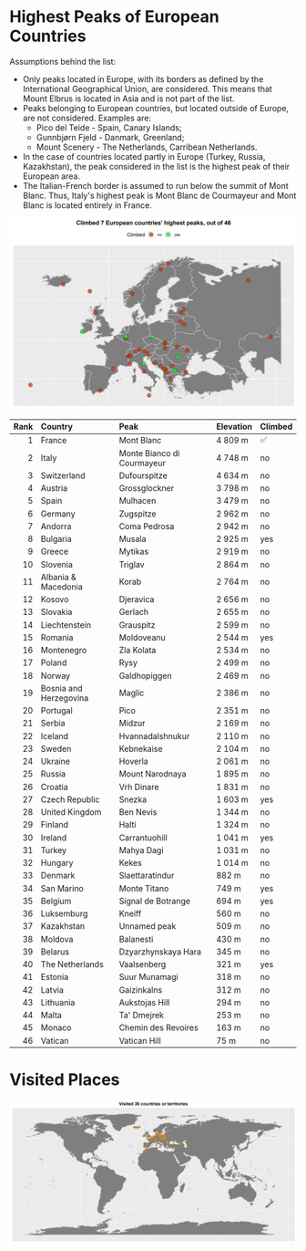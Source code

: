 # Highest Peaks of European Countries

Assumptions behind the list:

* Only peaks located in Europe, with its borders as defined by the International Geographical Union, are considered. This means that Mount Elbrus is located in Asia and is not part of the list.
* Peaks belonging to European countries, but located outside of Europe, are not considered. Examples are:
    * Pico del Teide - Spain, Canary Islands;
    * Gunnbjørn Fjeld - Danmark, Greenland;
    * Mount Scenery - The Netherlands, Carribean Netherlands.
* In the case of countries located partly in Europe (Turkey, Russia, Kazakhstan), the peak considered in the list is the highest peak of their European area.
* The Italian-French border is assumed to run below the summit of Mont Blanc. Thus, Italy's highest peak is Mont Blanc de Courmayeur and Mont Blanc is located entirely in France.

![](img/kge.png)

| Rank|Country                |Peak                       |Elevation |Climbed |
|----:|:----------------------|:--------------------------|:---------|:-------|
|    1|France                 |Mont Blanc                 |4 809 m   | :white_check_mark: |
|    2|Italy                  |Monte Bianco di Courmayeur |4 748 m   |no      |
|    3|Switzerland            |Dufourspitze               |4 634 m   |no      |
|    4|Austria                |Grossglockner              |3 798 m   |no      |
|    5|Spain                  |Mulhacen                   |3 479 m   |no      |
|    6|Germany                |Zugspitze                  |2 962 m   |no      |
|    7|Andorra                |Coma Pedrosa               |2 942 m   |no      |
|    8|Bulgaria               |Musala                     |2 925 m   |yes     |
|    9|Greece                 |Mytikas                    |2 919 m   |no      |
|   10|Slovenia               |Triglav                    |2 864 m   |no      |
|   11|Albania & Macedonia    |Korab                      |2 764 m   |no      |
|   12|Kosovo                 |Djeravica                  |2 656 m   |no      |
|   13|Slovakia               |Gerlach                    |2 655 m   |no      |
|   14|Liechtenstein          |Grauspitz                  |2 599 m   |no      |
|   15|Romania                |Moldoveanu                 |2 544 m   |yes     |
|   16|Montenegro             |Zla Kolata                 |2 534 m   |no      |
|   17|Poland                 |Rysy                       |2 499 m   |no      |
|   18|Norway                 |Galdhopiggen               |2 469 m   |no      |
|   19|Bosnia and Herzegovina |Maglic                     |2 386 m   |no      |
|   20|Portugal               |Pico                       |2 351 m   |no      |
|   21|Serbia                 |Midzur                     |2 169 m   |no      |
|   22|Iceland                |Hvannadalshnukur           |2 110 m   |no      |
|   23|Sweden                 |Kebnekaise                 |2 104 m   |no      |
|   24|Ukraine                |Hoverla                    |2 061 m   |no      |
|   25|Russia                 |Mount Narodnaya            |1 895 m   |no      |
|   26|Croatia                |Vrh Dinare                 |1 831 m   |no      |
|   27|Czech Republic         |Snezka                     |1 603 m   |yes     |
|   28|United Kingdom         |Ben Nevis                  |1 344 m   |no      |
|   29|Finland                |Halti                      |1 324 m   |no      |
|   30|Ireland                |Carrantuohill              |1 041 m   |yes     |
|   31|Turkey                 |Mahya Dagi                 |1 031 m   |no      |
|   32|Hungary                |Kekes                      |1 014 m   |no      |
|   33|Denmark                |Slaettaratindur            |882 m     |no      |
|   34|San Marino             |Monte Titano               |749 m     |yes     |
|   35|Belgium                |Signal de Botrange         |694 m     |yes     |
|   36|Luksemburg             |Kneiff                     |560 m     |no      |
|   37|Kazakhstan             |Unnamed peak               |509 m     |no      |
|   38|Moldova                |Balanesti                  |430 m     |no      |
|   39|Belarus                |Dzyarzhynskaya Hara        |345 m     |no      |
|   40|The Netherlands        |Vaalsenberg                |321 m     |yes     |
|   41|Estonia                |Suur Munamagi              |318 m     |no      |
|   42|Latvia                 |Gaizinkalns                |312 m     |no      |
|   43|Lithuania              |Aukstojas Hill             |294 m     |no      |
|   44|Malta                  |Ta' Dmejrek                |253 m     |no      |
|   45|Monaco                 |Chemin des Revoires        |163 m     |no      |
|   46|Vatican                |Vatican Hill               |75 m      |no      |

# Visited Places

![](img/visited_places.png)